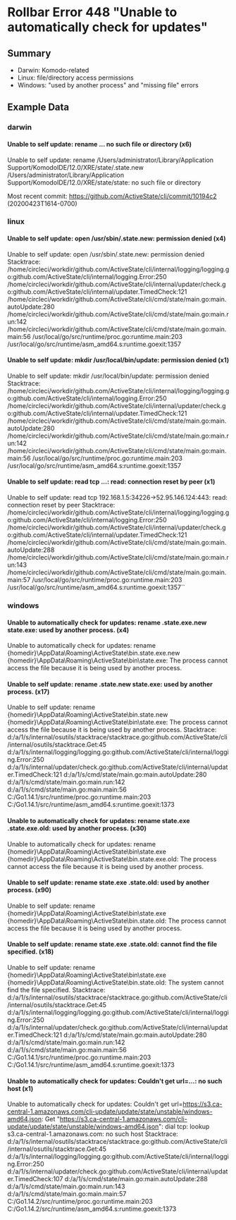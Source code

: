 # Rollbar Error 448 "Unable to automatically check for updates"

## Summary

- Darwin: Komodo-related
- Linux: file/directory access permissions
- Windows: "used by another process" and "missing file" errors

## Example Data

### darwin

#### Unable to self update: rename ... no such file or directory (x6)

Unable to self update: rename /Users/administrator/Library/Application Support/KomodoIDE/12.0/XRE/state/.state.new /Users/administrator/Library/Application Support/KomodoIDE/12.0/XRE/state/state: no such file or directory

Most recent commit: https://github.com/ActiveState/cli/commit/10194c2 (20200423T1614-0700)

### linux

#### Unable to self update: open /usr/sbin/.state.new: permission denied (x4)

Unable to self update: open /usr/sbin/.state.new: permission denied Stacktrace: /home/circleci/workdir/github.com/ActiveState/cli/internal/logging/logging.go:github.com/ActiveState/cli/internal/logging.Error:250 /home/circleci/workdir/github.com/ActiveState/cli/internal/updater/check.go:github.com/ActiveState/cli/internal/updater.TimedCheck:121 /home/circleci/workdir/github.com/ActiveState/cli/cmd/state/main.go:main.autoUpdate:280 /home/circleci/workdir/github.com/ActiveState/cli/cmd/state/main.go:main.run:142 /home/circleci/workdir/github.com/ActiveState/cli/cmd/state/main.go:main.main:56 /usr/local/go/src/runtime/proc.go:runtime.main:203 /usr/local/go/src/runtime/asm_amd64.s:runtime.goexit:1357

#### Unable to self update: mkdir /usr/local/bin/update: permission denied (x1)

Unable to self update: mkdir /usr/local/bin/update: permission denied Stacktrace: /home/circleci/workdir/github.com/ActiveState/cli/internal/logging/logging.go:github.com/ActiveState/cli/internal/logging.Error:250 /home/circleci/workdir/github.com/ActiveState/cli/internal/updater/check.go:github.com/ActiveState/cli/internal/updater.TimedCheck:121 /home/circleci/workdir/github.com/ActiveState/cli/cmd/state/main.go:main.autoUpdate:280 /home/circleci/workdir/github.com/ActiveState/cli/cmd/state/main.go:main.run:142 /home/circleci/workdir/github.com/ActiveState/cli/cmd/state/main.go:main.main:56 /usr/local/go/src/runtime/proc.go:runtime.main:203 /usr/local/go/src/runtime/asm_amd64.s:runtime.goexit:1357

#### Unable to self update: read tcp ...: read: connection reset by peer (x1)

Unable to self update: read tcp 192.168.1.5:34226->52.95.146.124:443: read: connection reset by peer Stacktrace: /home/circleci/workdir/github.com/ActiveState/cli/internal/logging/logging.go:github.com/ActiveState/cli/internal/logging.Error:250 /home/circleci/workdir/github.com/ActiveState/cli/internal/updater/check.go:github.com/ActiveState/cli/internal/updater.TimedCheck:121 /home/circleci/workdir/github.com/ActiveState/cli/cmd/state/main.go:main.autoUpdate:288 /home/circleci/workdir/github.com/ActiveState/cli/cmd/state/main.go:main.run:143 /home/circleci/workdir/github.com/ActiveState/cli/cmd/state/main.go:main.main:57 /usr/local/go/src/runtime/proc.go:runtime.main:203 /usr/local/go/src/runtime/asm_amd64.s:runtime.goexit:1357``

### windows

#### Unable to automatically check for updates: rename .state.exe.new state.exe: used by another process. (x4)

Unable to automatically check for updates: rename {homedir}\AppData\Roaming\ActiveState\bin\.state.exe.new {homedir}\AppData\Roaming\ActiveState\bin\state.exe: The process cannot access the file because it is being used by another process.

#### Unable to self update: rename .state.new state.exe: used by another process. (x17)

Unable to self update: rename {homedir}\AppData\Roaming\ActiveState\bin\.state.new {homedir}\AppData\Roaming\ActiveState\bin\state.exe: The process cannot access the file because it is being used by another process. Stacktrace: d:/a/1/s/internal/osutils/stacktrace/stacktrace.go:github.com/ActiveState/cli/internal/osutils/stacktrace.Get:45 d:/a/1/s/internal/logging/logging.go:github.com/ActiveState/cli/internal/logging.Error:250 d:/a/1/s/internal/updater/check.go:github.com/ActiveState/cli/internal/updater.TimedCheck:121 d:/a/1/s/cmd/state/main.go:main.autoUpdate:280 d:/a/1/s/cmd/state/main.go:main.run:142 d:/a/1/s/cmd/state/main.go:main.main:56 C:/Go1.14.1/src/runtime/proc.go:runtime.main:203 C:/Go1.14.1/src/runtime/asm_amd64.s:runtime.goexit:1373

#### Unable to automatically check for updates: rename state.exe .state.exe.old: used by another process. (x30)

Unable to automatically check for updates: rename {homedir}\AppData\Roaming\ActiveState\bin\state.exe {homedir}\AppData\Roaming\ActiveState\bin\.state.exe.old: The process cannot access the file because it is being used by another process.

#### Unable to self update: rename state.exe .state.old: used by another process. (x90)

Unable to self update: rename {homedir}\AppData\Roaming\ActiveState\bin\state.exe {homedir}\AppData\Roaming\ActiveState\bin\.state.old: The process cannot access the file because it is being used by another process.

#### Unable to self update: rename state.exe .state.old: cannot find the file specified. (x18)

Unable to self update: rename {homedir}\AppData\Roaming\ActiveState\bin\state.exe {homedir}\AppData\Roaming\ActiveState\bin\.state.old: The system cannot find the file specified. Stacktrace: d:/a/1/s/internal/osutils/stacktrace/stacktrace.go:github.com/ActiveState/cli/internal/osutils/stacktrace.Get:45 d:/a/1/s/internal/logging/logging.go:github.com/ActiveState/cli/internal/logging.Error:250 d:/a/1/s/internal/updater/check.go:github.com/ActiveState/cli/internal/updater.TimedCheck:121 d:/a/1/s/cmd/state/main.go:main.autoUpdate:280 d:/a/1/s/cmd/state/main.go:main.run:142 d:/a/1/s/cmd/state/main.go:main.main:56 C:/Go1.14.1/src/runtime/proc.go:runtime.main:203 C:/Go1.14.1/src/runtime/asm_amd64.s:runtime.goexit:1373

#### Unable to automatically check for updates: Couldn't get url=...: no such host (x1)

Unable to automatically check for updates: Couldn't get url=https://s3.ca-central-1.amazonaws.com/cli-update/update/state/unstable/windows-amd64.json: Get "https://s3.ca-central-1.amazonaws.com/cli-update/update/state/unstable/windows-amd64.json": dial tcp: lookup s3.ca-central-1.amazonaws.com: no such host Stacktrace: d:/a/1/s/internal/osutils/stacktrace/stacktrace.go:github.com/ActiveState/cli/internal/osutils/stacktrace.Get:45 d:/a/1/s/internal/logging/logging.go:github.com/ActiveState/cli/internal/logging.Error:250 d:/a/1/s/internal/updater/check.go:github.com/ActiveState/cli/internal/updater.TimedCheck:107 d:/a/1/s/cmd/state/main.go:main.autoUpdate:288 d:/a/1/s/cmd/state/main.go:main.run:143 d:/a/1/s/cmd/state/main.go:main.main:57 C:/Go1.14.2/src/runtime/proc.go:runtime.main:203 C:/Go1.14.2/src/runtime/asm_amd64.s:runtime.goexit:1373
